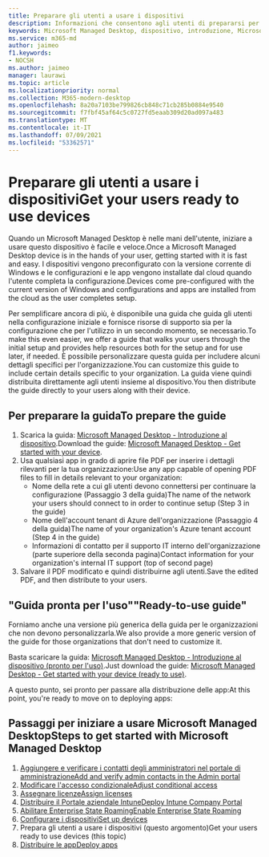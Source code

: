 ```yaml
---
title: Preparare gli utenti a usare i dispositivi
description: Informazioni che consentono agli utenti di prepararsi per l'uso dei dispositivi
keywords: Microsoft Managed Desktop, dispositivo, introduzione, Microsoft 365
ms.service: m365-md
author: jaimeo
f1.keywords:
- NOCSH
ms.author: jaimeo
manager: laurawi
ms.topic: article
ms.localizationpriority: normal
ms.collection: M365-modern-desktop
ms.openlocfilehash: 8a20a7103be799826cb848c71cb285b0884e9540
ms.sourcegitcommit: f7fbf45af64c5c0727fd5eaab309d20ad097a483
ms.translationtype: MT
ms.contentlocale: it-IT
ms.lasthandoff: 07/09/2021
ms.locfileid: "53362571"
---
```

# <a name="get-your-users-ready-to-use-devices"></a><span data-ttu-id="d65ce-104">Preparare gli utenti a usare i dispositivi</span><span class="sxs-lookup"><span data-stu-id="d65ce-104">Get your users ready to use devices</span></span>

<span data-ttu-id="d65ce-105">Quando un Microsoft Managed Desktop è nelle mani dell'utente, iniziare a usare questo dispositivo è facile e veloce.</span><span class="sxs-lookup"><span data-stu-id="d65ce-105">Once a Microsoft Managed Desktop device is in the hands of your user, getting started with it is fast and easy.</span></span> <span data-ttu-id="d65ce-106">I dispositivi vengono preconfigurato con la versione corrente di Windows e le configurazioni e le app vengono installate dal cloud quando l'utente completa la configurazione.</span><span class="sxs-lookup"><span data-stu-id="d65ce-106">Devices come pre-configured with the current version of Windows and configurations and apps are installed from the cloud as the user completes setup.</span></span> 
 
<span data-ttu-id="d65ce-107">Per semplificare ancora di più, è disponibile una guida che guida gli utenti nella configurazione iniziale e fornisce risorse di supporto sia per la configurazione che per l'utilizzo in un secondo momento, se necessario.</span><span class="sxs-lookup"><span data-stu-id="d65ce-107">To make this even easier, we offer a guide that walks your users through the initial setup and provides help resources both for the setup and for use later, if needed.</span></span> <span data-ttu-id="d65ce-108">È possibile personalizzare questa guida per includere alcuni dettagli specifici per l'organizzazione.</span><span class="sxs-lookup"><span data-stu-id="d65ce-108">You can customize this guide to include certain details specific to your organization.</span></span> <span data-ttu-id="d65ce-109">La guida viene quindi distribuita direttamente agli utenti insieme al dispositivo.</span><span class="sxs-lookup"><span data-stu-id="d65ce-109">You then distribute the guide directly to your users along with their device.</span></span> 

## <a name="to-prepare-the-guide"></a><span data-ttu-id="d65ce-110">Per preparare la guida</span><span class="sxs-lookup"><span data-stu-id="d65ce-110">To prepare the guide</span></span>

1. <span data-ttu-id="d65ce-111">Scarica la guida: [Microsoft Managed Desktop - Introduzione al dispositivo](https://github.com/MicrosoftDocs/microsoft-365-docs/raw/public/microsoft-365/managed-desktop/get-started/downloads/microsoft-managed-desktop-user-guide-no-help-custom-v2.pdf).</span><span class="sxs-lookup"><span data-stu-id="d65ce-111">Download the guide: [Microsoft Managed Desktop - Get started with your device](https://github.com/MicrosoftDocs/microsoft-365-docs/raw/public/microsoft-365/managed-desktop/get-started/downloads/microsoft-managed-desktop-user-guide-no-help-custom-v2.pdf).</span></span>
2. <span data-ttu-id="d65ce-112">Usa qualsiasi app in grado di aprire file PDF per inserire i dettagli rilevanti per la tua organizzazione:</span><span class="sxs-lookup"><span data-stu-id="d65ce-112">Use any app capable of opening PDF files to fill in details relevant to your organization:</span></span>
    - <span data-ttu-id="d65ce-113">Nome della rete a cui gli utenti devono connettersi per continuare la configurazione (Passaggio 3 della guida)</span><span class="sxs-lookup"><span data-stu-id="d65ce-113">The name of the network your users should connect to in order to continue setup (Step 3 in the guide)</span></span>
    - <span data-ttu-id="d65ce-114">Nome dell'account tenant di Azure dell'organizzazione (Passaggio 4 della guida)</span><span class="sxs-lookup"><span data-stu-id="d65ce-114">The name of your organization's Azure tenant account (Step 4 in the guide)</span></span>
    - <span data-ttu-id="d65ce-115">Informazioni di contatto per il supporto IT interno dell'organizzazione (parte superiore della seconda pagina)</span><span class="sxs-lookup"><span data-stu-id="d65ce-115">Contact information for your organization's internal IT support (top of second page)</span></span>
3. <span data-ttu-id="d65ce-116">Salvare il PDF modificato e quindi distribuirne agli utenti.</span><span class="sxs-lookup"><span data-stu-id="d65ce-116">Save the edited PDF, and then distribute to your users.</span></span> 

## <a name="ready-to-use-guide"></a><span data-ttu-id="d65ce-117">"Guida pronta per l'uso"</span><span class="sxs-lookup"><span data-stu-id="d65ce-117">"Ready-to-use guide"</span></span>

<span data-ttu-id="d65ce-118">Forniamo anche una versione più generica della guida per le organizzazioni che non devono personalizzarla.</span><span class="sxs-lookup"><span data-stu-id="d65ce-118">We also provide a more generic version of the guide for those organizations that don't need to customize it.</span></span>

<span data-ttu-id="d65ce-119">Basta scaricare la guida: [Microsoft Managed Desktop - Introduzione al dispositivo (pronto per l'uso)](https://github.com/MicrosoftDocs/microsoft-365-docs/raw/public/microsoft-365/managed-desktop/get-started/downloads/microsoft-managed-desktop-user-guide-no-help-v2.pdf).</span><span class="sxs-lookup"><span data-stu-id="d65ce-119">Just download the guide: [Microsoft Managed Desktop - Get started with your device (ready to use)](https://github.com/MicrosoftDocs/microsoft-365-docs/raw/public/microsoft-365/managed-desktop/get-started/downloads/microsoft-managed-desktop-user-guide-no-help-v2.pdf).</span></span>

<span data-ttu-id="d65ce-120">A questo punto, sei pronto per passare alla distribuzione delle app:</span><span class="sxs-lookup"><span data-stu-id="d65ce-120">At this point, you're ready to move on to deploying apps:</span></span>


## <a name="steps-to-get-started-with-microsoft-managed-desktop"></a><span data-ttu-id="d65ce-121">Passaggi per iniziare a usare Microsoft Managed Desktop</span><span class="sxs-lookup"><span data-stu-id="d65ce-121">Steps to get started with Microsoft Managed Desktop</span></span>

1. [<span data-ttu-id="d65ce-122">Aggiungere e verificare i contatti degli amministratori nel portale di amministrazione</span><span class="sxs-lookup"><span data-stu-id="d65ce-122">Add and verify admin contacts in the Admin portal</span></span>](add-admin-contacts.md)
2. [<span data-ttu-id="d65ce-123">Modificare l'accesso condizionale</span><span class="sxs-lookup"><span data-stu-id="d65ce-123">Adjust conditional access</span></span>](conditional-access.md)
3. [<span data-ttu-id="d65ce-124">Assegnare licenze</span><span class="sxs-lookup"><span data-stu-id="d65ce-124">Assign licenses</span></span>](assign-licenses.md)
4. [<span data-ttu-id="d65ce-125">Distribuire il Portale aziendale Intune</span><span class="sxs-lookup"><span data-stu-id="d65ce-125">Deploy Intune Company Portal</span></span>](company-portal.md)
5. [<span data-ttu-id="d65ce-126">Abilitare Enterprise State Roaming</span><span class="sxs-lookup"><span data-stu-id="d65ce-126">Enable Enterprise State Roaming</span></span>](enterprise-state-roaming.md)
6. [<span data-ttu-id="d65ce-127">Configurare i dispositivi</span><span class="sxs-lookup"><span data-stu-id="d65ce-127">Set up devices</span></span>](set-up-devices.md)
7. <span data-ttu-id="d65ce-128">Prepara gli utenti a usare i dispositivi (questo argomento)</span><span class="sxs-lookup"><span data-stu-id="d65ce-128">Get your users ready to use devices (this topic)</span></span>
8. [<span data-ttu-id="d65ce-129">Distribuire le app</span><span class="sxs-lookup"><span data-stu-id="d65ce-129">Deploy apps</span></span>](deploy-apps.md)
